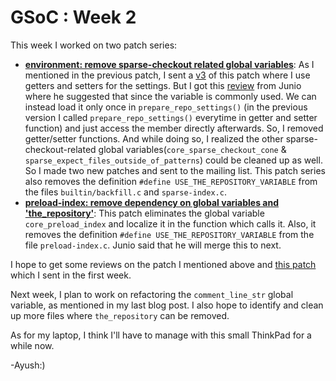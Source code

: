 # GSoC : Week 2

This week I worked on two patch series:
- **[environment: remove sparse-checkout related global variables](https://lore.kernel.org/git/cover.1750157825.git.ayu.chandekar@gmail.com/)**:  As I mentioned in the previous patch, I sent a [v3](https://lore.kernel.org/git/20250611173433.74393-1-ayu.chandekar@gmail.com/) of this patch where I use getters and setters for the settings. But I got this [review](https://lore.kernel.org/git/xmqqbjquge0c.fsf@gitster.g/) from Junio where he suggested that since the variable is commonly used. We can instead load it only once in `prepare_repo_settings()` (in the previous version I called `prepare_repo_settings()` everytime in getter and setter function) and just access the member directly afterwards. So, I removed getter/setter functions. And while doing so, I realized the other sparse-checkout-related global variables(`core_sparse_checkout_cone` & `sparse_expect_files_outside_of_patterns`) could be cleaned up as well. So I made two new patches and sent to the mailing list.  This patch series also removes the definition `#define USE_THE_REPOSITORY_VARIABLE` from the files `builtin/backfill.c` and `sparse-index.c`.
- **[preload-index: remove dependency on global variables and 'the_repository'](https://lore.kernel.org/git/cover.1749557133.git.ayu.chandekar@gmail.com/)**: This patch eliminates the global variable `core_preload_index` and localize it in the function which calls it. Also, it removes the definition `#define USE_THE_REPOSITORY_VARIABLE` from the file `preload-index.c`. Junio said that he will merge this to next.

I hope to get some reviews on the patch I mentioned above and [this patch](https://lore.kernel.org/git/cover.1749343601.git.ayu.chandekar@gmail.com/) which I sent in the first week.

Next week, I plan to work on refactoring the `comment_line_str` global variable, as mentioned in my last blog post. I also hope to identify and clean up more files where `the_repository` can be removed.

As for my laptop, I think I'll have to manage with this small ThinkPad for a while now.

-Ayush:)